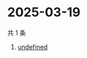 # 2025-03-19

共 1 条

<!-- BEGIN -->
<!-- 最后更新时间 Wed Mar 19 2025 22:38:12 GMT+0800 (China Standard Time) -->

1. [undefined](https://www.zhihu.com/search?q=undefined)

<!-- END -->
